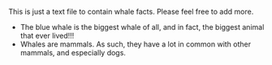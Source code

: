 This is just a text file to contain whale facts. Please feel free to add more.

- The blue whale is the biggest whale of all, and in fact, the biggest animal that ever lived!!!
- Whales are mammals. As such, they have a lot in common with other mammals, and especially dogs.
